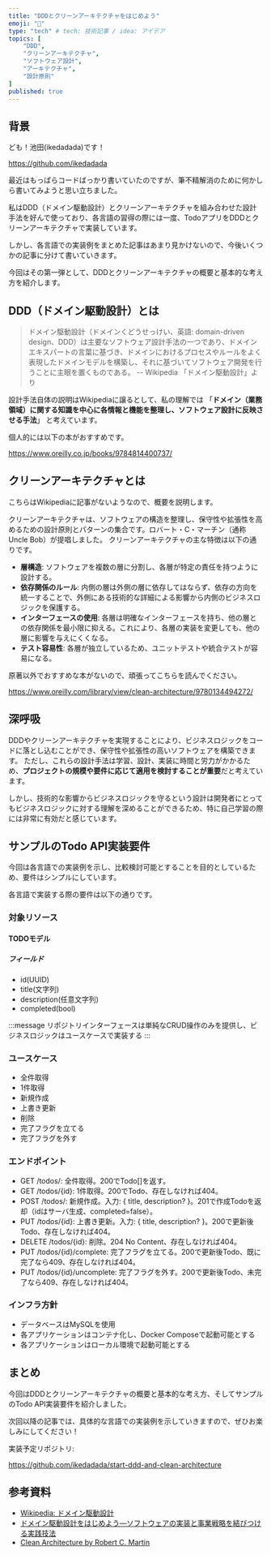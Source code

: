 ```yaml
---
title: "DDDとクリーンアーキテクチャをはじめよう"
emoji: "👏"
type: "tech" # tech: 技術記事 / idea: アイデア
topics: [
    "DDD",
    "クリーンアーキテクチャ",
    "ソフトウェア設計",
    "アーキテクチャ",
    "設計原則"
]
published: true
---
```


## 背景

ども！池田(ikedadada)です！

https://github.com/ikedadada

最近はもっぱらコードばっかり書いていたのですが、筆不精解消のために何かしら書いてみようと思い立ちました。

私はDDD（ドメイン駆動設計）とクリーンアーキテクチャを組み合わせた設計手法を好んで使っており、各言語の習得の際には一度、TodoアプリをDDDとクリーンアーキテクチャで実装しています。

しかし、各言語での実装例をまとめた記事はあまり見かけないので、今後いくつかの記事に分けて書いていきます。

今回はその第一弾として、DDDとクリーンアーキテクチャの概要と基本的な考え方を紹介します。

## DDD（ドメイン駆動設計）とは

> ドメイン駆動設計（ドメインくどうせっけい、英語: domain-driven design、DDD）は主要なソフトウェア設計手法の一つであり、ドメインエキスパートの言葉に基づき、ドメインにおけるプロセスやルールをよく表現したドメインモデルを構築し、それに基づいてソフトウェア開発を行うことに主眼を置くものである。
> -- Wikipedia 「ドメイン駆動設計」より

設計手法自体の説明はWikipediaに譲るとして、私の理解では
「**ドメイン（業務領域）に関する知識を中心に各情報と機能を整理し、ソフトウェア設計に反映させる手法**」
と考えています。

個人的には以下の本がおすすめです。

https://www.oreilly.co.jp/books/9784814400737/

## クリーンアーキテクチャとは

こちらはWikipediaに記事がないようなので、概要を説明します。

クリーンアーキテクチャは、ソフトウェアの構造を整理し、保守性や拡張性を高めるための設計原則とパターンの集合です。ロバート・C・マーチン（通称 Uncle Bob）が提唱しました。
クリーンアーキテクチャの主な特徴は以下の通りです。

- **層構造**: ソフトウェアを複数の層に分割し、各層が特定の責任を持つように設計する。
- **依存関係のルール**: 内側の層は外側の層に依存してはならず、依存の方向を統一することで、外側にある技術的な詳細による影響から内側のビジネスロジックを保護する。
- **インターフェースの使用**: 各層は明確なインターフェースを持ち、他の層との依存関係を最小限に抑える。これにより、各層の実装を変更しても、他の層に影響を与えにくくなる。
- **テスト容易性**: 各層が独立しているため、ユニットテストや統合テストが容易になる。

原著以外でおすすめな本がないので、頑張ってこちらを読んでください。

https://www.oreilly.com/library/view/clean-architecture/9780134494272/

## 深呼吸

DDDやクリーンアーキテクチャを実現することにより、ビジネスロジックをコードに落とし込むことができ、保守性や拡張性の高いソフトウェアを構築できます。
ただし、これらの設計手法は学習、設計、実装に時間と労力がかかるため、**プロジェクトの規模や要件に応じて適用を検討することが重要**だと考えています。

しかし、技術的な影響からビジネスロジックを守るという設計は開発者にとってもビジネスロジックに対する理解を深めることができるため、特に自己学習の際には非常に有効だと感じています。

## サンプルのTodo API実装要件

今回は各言語での実装例を示し、比較検討可能とすることを目的としているため、要件はシンプルにしています。

各言語で実装する際の要件は以下の通りです。

### 対象リソース

#### TODOモデル

##### フィールド

- id(UUID)
- title(文字列)
- description(任意文字列)
- completed(bool)

:::message
リポジトリインターフェースは単純なCRUD操作のみを提供し、ビジネスロジックはユースケースで実装する
:::

### ユースケース

- 全件取得
- 1件取得
- 新規作成
- 上書き更新
- 削除
- 完了フラグを立てる
- 完了フラグを外す

### エンドポイント

- GET /todos/: 全件取得。200でTodo[]を返す。
- GET /todos/{id}: 1件取得。200でTodo、存在しなければ404。
- POST /todos/: 新規作成。入力: { title, description? }。201で作成Todoを返却（idはサーバ生成、completed=false）。
- PUT /todos/{id}: 上書き更新。入力: { title, description? }。200で更新後Todo、存在しなければ404。
- DELETE /todos/{id}: 削除。204 No Content、存在しなければ404。
- PUT /todos/{id}/complete: 完了フラグを立てる。200で更新後Todo、既に完了なら409、存在しなければ404。
- PUT /todos/{id}/uncomplete: 完了フラグを外す。200で更新後Todo、未完了なら409、存在しなければ404。

### インフラ方針

- データベースはMySQLを使用
- 各アプリケーションはコンテナ化し、Docker Composeで起動可能とする
- 各アプリケーションはローカル環境で起動可能とする

## まとめ

今回はDDDとクリーンアーキテクチャの概要と基本的な考え方、そしてサンプルのTodo API実装要件を紹介しました。

次回以降の記事では、具体的な言語での実装例を示していきますので、ぜひお楽しみにしてください！

実装予定リポジトリ:

https://github.com/ikedadada/start-ddd-and-clean-architecture

## 参考資料

- [Wikipedia: ドメイン駆動設計](https://ja.wikipedia.org/wiki/%E3%83%89%E3%83%A1%E3%82%A4%E3%83%B3%E9%A7%86%E5%8B%95%E8%A8%AD%E8%A8%88)
- [ドメイン駆動設計をはじめよう―ソフトウェアの実装と事業戦略を結びつける実践技法](https://www.oreilly.co.jp/books/9784814400737/)
- [Clean Architecture by Robert C. Martin](https://www.oreilly.com/library/view/clean-architecture/9780134494272/)

